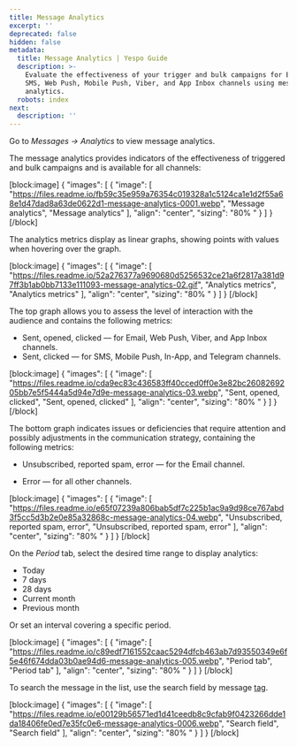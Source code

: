 ```yaml
---
title: Message Analytics
excerpt: ''
deprecated: false
hidden: false
metadata:
  title: Message Analytics | Yespo Guide
  description: >-
    Evaluate the effectiveness of your trigger and bulk campaigns for Email,
    SMS, Web Push, Mobile Push, Viber, and App Inbox channels using message
    analytics.
  robots: index
next:
  description: ''
---
```

Go to _Messages → Analytics_ to view message analytics. 

The message analytics provides indicators of the effectiveness of triggered and bulk campaigns and is available for all channels:

[block:image]
{
  "images": [
    {
      "image": [
        "https://files.readme.io/fb59c35e959a76354c019328a1c5124ca1e1d2f55a68e1d47dad8a63de0622d1-message-analytics-0001.webp",
        "Message analytics",
        "Message analytics"
      ],
      "align": "center",
      "sizing": "80% "
    }
  ]
}
[/block]


The analytics metrics display as linear graphs, showing points with values when hovering over the graph.

[block:image]
{
  "images": [
    {
      "image": [
        "https://files.readme.io/52a276377a9690680d5256532ce21a6f2817a381d97ff3b1ab0bb7133e111093-message-analytics-02.gif",
        "Analytics metrics",
        "Analytics metrics"
      ],
      "align": "center",
      "sizing": "80% "
    }
  ]
}
[/block]


The top graph allows you to assess the level of interaction with the audience and contains the following metrics:

- Sent, opened, clicked — for Email, Web Push, Viber, and App Inbox channels.
- Sent, clicked — for SMS, Mobile Push, In-App, and Telegram channels.

[block:image]
{
  "images": [
    {
      "image": [
        "https://files.readme.io/cda9ec83c436583ff40cced0ff0e3e82bc2608269205bb7e5f5444a5d94e7d9e-message-analytics-03.webp",
        "Sent, opened, clicked",
        "Sent, opened, clicked"
      ],
      "align": "center",
      "sizing": "80% "
    }
  ]
}
[/block]


The bottom graph indicates issues or deficiencies that require attention and possibly adjustments in the communication strategy, containing the following metrics:

- Unsubscribed, reported spam, error — for the Email channel.

- Error — for all other channels.

[block:image]
{
  "images": [
    {
      "image": [
        "https://files.readme.io/e65f07239a806bab5df7c225b1ac9a9d98ce767abd3f5cc5d3b2e0e85a32868c-message-analytics-04.webp",
        "Unsubscribed, reported spam, error",
        "Unsubscribed, reported spam, error"
      ],
      "align": "center",
      "sizing": "80% "
    }
  ]
}
[/block]


On the _Period_ tab, select the desired time range to display analytics:

- Today
- 7 days
- 28 days
- Current month
- Previous month

Or set an interval covering a specific period.

[block:image]
{
  "images": [
    {
      "image": [
        "https://files.readme.io/c89edf7161552caac5294dfcb463ab7d93550349e6f5e46f674dda03b0ae94d6-message-analytics-005.webp",
        "Period tab",
        "Period tab"
      ],
      "align": "center",
      "sizing": "80% "
    }
  ]
}
[/block]


To search the message in the list, use the search field by message [tag](https://docs.yespo.io/docs/how-add-tags).

[block:image]
{
  "images": [
    {
      "image": [
        "https://files.readme.io/e00129b56571ed1d41ceedb8c9cfab9f0423266dde1da18406fe0ed7e35fc0e6-message-analytics-0006.webp",
        "Search field",
        "Search field"
      ],
      "align": "center",
      "sizing": "80% "
    }
  ]
}
[/block]